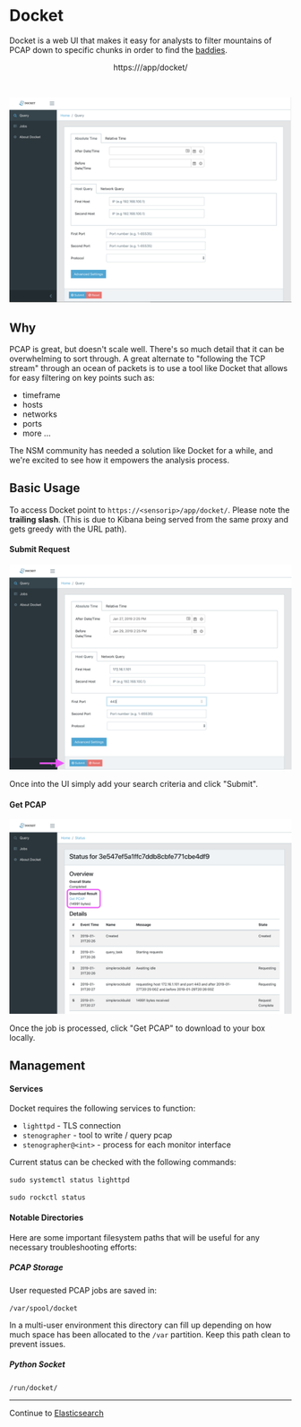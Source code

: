 # Docket

Docket is a web UI that makes it easy for analysts to filter mountains of PCAP down to specific chunks in order to find the [baddies](https://v637g.app.goo.gl/qkGzskQTs5goPdBH6).

<p align="center">
https://<sensorip>/app/docket/
</p>
<br>

<p align="center">
<img src="../docket.png">
</p>


## Why

PCAP is great, but doesn't scale well.  There's so much detail that it can be overwhelming to sort through.  A great alternate to "following the TCP stream" through an ocean of packets is to use a tool like Docket that allows for easy filtering on key points such as:

- timeframe
- hosts
- networks
- ports
- more ...

The NSM community has needed a solution like Docket for a while, and we're excited to see how it empowers the analysis process.


## Basic Usage

To access Docket point to `https://<sensorip>/app/docket/`. Please note the **trailing slash**.  (This is due to Kibana being served from the same proxy and gets greedy with the URL path).  


#### Submit Request

<p align="center">
<img src="../docket-submit.png">
</p>

Once into the UI simply add your search criteria and click "Submit".  


#### Get PCAP

<p align="center">
<img src="../docket-getpcap.png">
</p>

Once the job is processed, click "Get PCAP" to download to your box locally.


## Management

#### Services

Docket requires the following services to function:  

- `lighttpd` - TLS connection
- `stenographer` - tool to write / query pcap
- `stenographer@<int>` - process for each monitor interface

Current status can be checked with the following commands:  

`sudo systemctl status lighttpd`  

`sudo rockctl status`  


#### Notable Directories

Here are some important filesystem paths that will be useful for any necessary troubleshooting efforts:  

##### PCAP Storage

User requested PCAP jobs are saved in:  

`/var/spool/docket`  

In a multi-user environment this directory can fill up depending on how much space has been allocated to the `/var` partition.  Keep this path clean to prevent issues.  

##### Python Socket

`/run/docket/`  


---

Continue to [Elasticsearch](./elasticsearch.md)  

